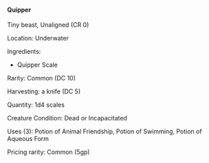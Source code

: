 #### Quipper
Tiny beast, Unaligned (CR 0)

Location: Underwater

Ingredients:

- Quipper Scale

Rarity: Common (DC 10)

Harvesting: a knife (DC 5)

Quantity: 1d4 scales

Creature Condition: Dead or Incapacitated

Uses (3): Potion of Animal Friendship, Potion of Swimming, Potion of Aqueous Form

Pricing rarity: Common (5gp)
